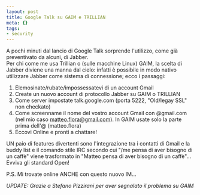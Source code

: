 ```yaml
--- 
layout: post
title: Google Talk su GAIM e TRILLIAN
meta: {}
tags: 
- security
---
```

A pochi minuti dal lancio di Google Talk sorprende l'utilizzo, come già preventivato da alcuni, di Jabber.  
Per chi come me usa Trillian o (sulle macchine Linux) GAIM, la scelta di Jabber diviene una manna dal cielo: infatti è possibile in modo nativo utilizzare Jabber come sistema di connessione; ecco i passaggi:

1.  Elemosinate/rubate/impossessatevi di un account Gmail
2.  Create un nuovo account di protocollo Jabber su GAIM o TRILLIAN
3.  Come server impostate talk.google.com (porta 5222, "Old/legay SSL" non checkato)
4.  Come screenname il nome del vostro account Gmail con @gmail.com (nel mio caso  matteo.flora@gmail.com). In GAIM usate solo la parte prima dell'@ (matteo.flora)
5.  Eccovi Online e pronti a chattare!

UN paio di features divertenti sono l'integrazione tra i contatti di Gmail e la buddy list e il comando stile IRC secondo cui "/me pensa di aver bisogno di un caffè" viene trasformato in "Matteo pensa di aver bisogno di un caffè"...
Evviva gli standard Open!

P.S. Mi trovate online ANCHE con questo nuovo IM...
<!--more-->
<!--adsense-->

*UPDATE: Grazie a Stefano Pizzirani per aver segnalato il problema su GAIM* 
